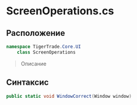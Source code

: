 
# ScreenOperations.cs
## Расположение
```csharp
namespace TigerTrade.Core.UI  
    class ScreenOperations
```

> Описание

## Синтаксис
```csharp
public static void WindowCorrect(Window window)
```
